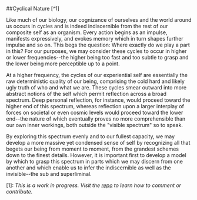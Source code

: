 ##Cyclical Nature [^1]

Like much of our biology, our cognizance of ourselves and the world around us occurs in cycles and is indeed indiscernible from the rest of our composite self as an organism.  Every action begins as an impulse, manifests expressively, and evokes memory which in turn shapes further impulse and so on.  This begs the question:  Where exactly do we play a part in this?  For our purposes, we may consider these cycles to occur in higher or lower frequencies--the higher being too fast and too subtle to grasp and the lower being more perceptible up to a point.

At a higher frequency, the cycles of our experiential self are essentially the raw deterministic quality of our being, comprising the cold hard and likely ugly truth of who and what we are.  These cycles smear outward into more abstract notions of the self which permit reflection across a broad spectrum.  Deep personal reflection, for instance, would proceed toward the higher end of this spectrum, whereas reflection upon a larger interplay of forces on societal or even cosmic levels would proceed toward the lower end--the nature of which eventually proves no more comprehensible than our own inner workings, both outside the "visible spectrum" so to speak.

By exploring this spectrum evenly and to our fullest capacity, we may develop a more massive yet condensed sense of self by recognizing all that begets our being from moment to moment, from the grandest schemes down to the finest details.  However, it is important first to develop a model by which to grasp this spectrum in parts which we may discern from one another and which enable us to infer the indiscernible as well as the invisible--the sub and superliminal.


[1]: *This is a work in progress.  Visit the [repo](https://github.com/rapidExpedition/Xenanthropy) to learn how to comment or contribute.*

